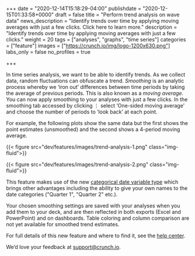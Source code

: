 +++
date = "2020-12-14T15:18:29-04:00"
publishdate = "2020-12-15T01:33:58+0000"
draft = false
title = "Perform trend analysis on wave data"
news_description = "Identify trends over time by applying moving averages with just a few clicks. Click here to learn more."
description = "Identify trends over time by applying moving averages with just a few clicks."
weight = 20
tags = ["analyses", "graphs", "time series"]
categories = ["feature"]
images = ["https://crunch.io/img/logo-1200x630.png"]
labs_only = false
no_profiles = true

+++

In time series analysis, we want to be able to identify trends. As we collect data, random fluctuations can obfuscate a trend. *Smoothing* is an analytic process whereby we ‘iron out’ differences between time periods by taking the average of previous periods. This is also known as a *moving average.* You can now apply smoothing to your analyses with just a few clicks. In the smoothing tab accessed by clicking ⋮ select ‘One-sided moving average’ and choose the number of periods to ‘look back’ at each point.

For example, the following plots show the same data but the first shows the point estimates (unsmoothed) and the second shows a 4-period moving average.

{{< figure src="dev/features/images/trend-analysis-1.png" class="img-fluid">}}

{{< figure src="dev/features/images/trend-analysis-2.png" class="img-fluid">}}


This feature makes use of the new [categorical date variable type](https://help.crunch.io/hc/en-us/articles/360050751471-Defining-survey-wave-variables) which brings other advantages including the ability to give your own names to the date categories ("Quarter 1", "Quarter 2" etc.).

Your chosen smoothing settings are saved with your analyses when you add them to your deck, and are then reflected in both exports (Excel and PowerPoint) and on dashboards. Table coloring and column comparison are not yet available for smoothed trend estimates.

For full details of this new feature and where to find it, see the [help center](https://help.crunch.io/hc/en-us/articles/360053244351).

We’d love your feedback at [support@crunch.io](mailto:support@crunch.io).
